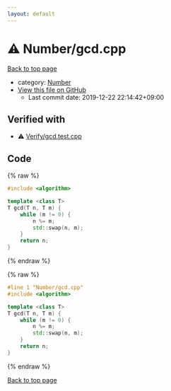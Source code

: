 ```yaml
---
layout: default
---
```


<!-- mathjax config similar to math.stackexchange -->
<script type="text/javascript" async
  src="https://cdnjs.cloudflare.com/ajax/libs/mathjax/2.7.5/MathJax.js?config=TeX-MML-AM_CHTML">
</script>
<script type="text/x-mathjax-config">
  MathJax.Hub.Config({
    TeX: { equationNumbers: { autoNumber: "AMS" }},
    tex2jax: {
      inlineMath: [ ['$','$'] ],
      processEscapes: true
    },
    "HTML-CSS": { matchFontHeight: false },
    displayAlign: "left",
    displayIndent: "2em"
  });
</script>

<script type="text/javascript" src="https://cdnjs.cloudflare.com/ajax/libs/jquery/3.4.1/jquery.min.js"></script>
<script src="https://cdn.jsdelivr.net/npm/jquery-balloon-js@1.1.2/jquery.balloon.min.js" integrity="sha256-ZEYs9VrgAeNuPvs15E39OsyOJaIkXEEt10fzxJ20+2I=" crossorigin="anonymous"></script>
<script type="text/javascript" src="../../assets/js/copy-button.js"></script>
<link rel="stylesheet" href="../../assets/css/copy-button.css" />


# :warning: Number/gcd.cpp

<a href="../../index.html">Back to top page</a>

* category: <a href="../../index.html#b2ee912b91d69b435159c7c3f6df7f5f">Number</a>
* <a href="{{ site.github.repository_url }}/blob/master/Number/gcd.cpp">View this file on GitHub</a>
    - Last commit date: 2019-12-22 22:14:42+09:00




## Verified with

* :warning: <a href="../../verify/Verify/gcd.test.cpp.html">Verify/gcd.test.cpp</a>


## Code

<a id="unbundled"></a>
{% raw %}
```cpp
#include <algorithm>

template <class T>
T gcd(T n, T m) {
    while (m != 0) {
        n %= m;
        std::swap(n, m);
    }
    return n;
}

```
{% endraw %}

<a id="bundled"></a>
{% raw %}
```cpp
#line 1 "Number/gcd.cpp"
#include <algorithm>

template <class T>
T gcd(T n, T m) {
    while (m != 0) {
        n %= m;
        std::swap(n, m);
    }
    return n;
}

```
{% endraw %}

<a href="../../index.html">Back to top page</a>

